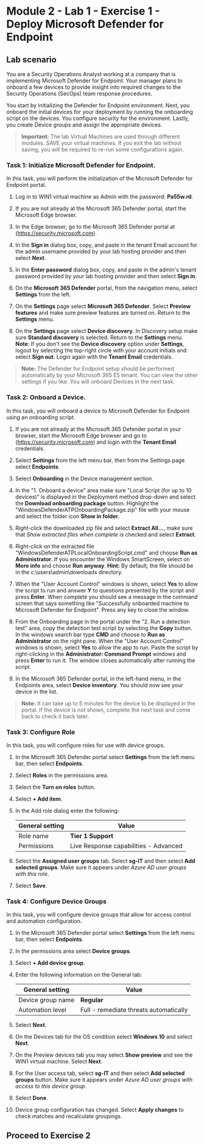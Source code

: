 # Module 2 - Lab 1 - Exercise 1 - Deploy Microsoft Defender for Endpoint

## Lab scenario

You are a Security Operations Analyst working at a company that is implementing Microsoft Defender for Endpoint. Your manager plans to onboard a few devices to provide insight into required changes to the Security Operations (SecOps) team response procedures.

You start by initializing the Defender for Endpoint environment. Next, you onboard the initial devices for your deployment by running the onboarding script on the devices. You configure security for the environment. Lastly, you create Device groups and assign the appropriate devices.

>**Important:**  The lab Virtual Machines are used through different modules. SAVE your virtual machines. If you exit the lab without saving, you will be required to re-run some configurations again.


### Task 1: Initialize Microsoft Defender for Endpoint.

In this task, you will perform the initialization of the Microsoft Defender for Endpoint portal.

1. Log in to WIN1 virtual machine as Admin with the password: **Pa55w.rd**.  

2. If you are not already at the Microsoft 365 Defender portal, start the Microsoft Edge browser.

3. In the Edge browser, go to the Microsoft 365 Defender portal at (https://security.microsoft.com).

4. In the **Sign in** dialog box, copy, and paste in the tenant Email account for the admin username provided by your lab hosting provider and then select **Next**.

5. In the **Enter password** dialog box, copy, and paste in the admin's tenant password provided by your lab hosting provider and then select **Sign in**.

6. On the **Microsoft 365 Defender** portal, from the navigation menu, select **Settings** from the left.

7. On the **Settings** page select **Microsoft 365 Defender**.  Select **Preview features** and make sure preview features are turned on. Return to the **Settings** menu.

8. On the **Settings** page select **Device discovery**.  In Discovery setup make sure **Standard discovery** is selected.  Return to the **Settings** menu. **Note**: If you don't see the **Device discovery** option under **Settings**, logout by selecting the top-right circle with your account initials and select **Sign out**. Login again with the **Tenant Email** credentials.

>**Note:** The Defender for Endpoint setup should be performed automatically by your Microsoft 365 E5 tenant.  You can view the other settings if you like.  You will onboard Devices in the next task.  


### Task 2: Onboard a Device.

In this task, you will onboard a device to Microsoft Defender for Endpoint using an onboarding script.

1. If you are not already at the Microsoft 365 Defender portal in your browser, start the Microsoft Edge browser and go to (https://security.microsoft.com) and login with the **Tenant Email** credentials.

2. Select **Settings** from the left menu bar, then from the Settings page select **Endpoints**.

3. Select **Onboarding** in the Device management section.

4. In the "1. Onboard a device" area make sure "Local Script (for up to 10 devices)" is displayed in the Deployment method drop-down and select the **Download onboarding package** button. Highlight the "WindowsDefenderATPOnboardingPackage.zip" file with your mouse and select the folder icon **Show in folder**.

5. Right-click the downloaded zip file and select **Extract All...**, make sure that *Show extracted files when complete* is checked and select **Extract**.

6. Right-click on the extracted file "WindowsDefenderATPLocalOnboardingScript.cmd" and choose **Run as Administrator**.  If you encounter the Windows SmartScreen, select on **More info** and choose **Run anyway**. **Hint:** By default, the file should be in the c:\users\admin\downloads directory.
    
7. When the "User Account Control" windows is shown, select **Yes** to allow the script to run and answer **Y** to questions presented by the script and press **Enter**. When complete you should see a message in the command screen that says something like "Successfully onboarded machine to Microsoft Defender for Endpoint". Press any key to close the window.

8. From the Onboarding page in the portal under the "2. Run a detection test" area, copy the detection test script by selecting the **Copy** button.  In the windows search bar type **CMD** and choose to **Run as Administrator** on the right pane. When the "User Account Control" windows is shown, select **Yes** to allow the app to run. Paste the script by right-clicking in the **Administrator: Command Prompt** windows and press **Enter** to run it. The window closes automatically after running the script.

9. In the Microsoft 365 Defender portal, in the left-hand menu, in the Endpoints area, select **Device inventory**. You should now see your device in the list.

>**Note:** It can take up to 5 minutes for the device to be displayed in the portal. If the device is not shown, complete the next task and come back to check it back later.


### Task 3: Configure Role

In this task, you will configure roles for use with device groups.

1. In the Microsoft 365 Defender portal select **Settings** from the left menu bar, then select **Endpoints**. 

2. Select **Roles** in the permissions area.

3. Select the **Turn on roles** button.

4. Select **+ Add item**.

5. In the Add role dialog enter the following:

    |General setting|Value|
    |---|---|
    |Role name|**Tier 1 Support**|
    |Permissions|Live Response capabilities - Advanced|

6. Select the **Assigned user groups** tab. Select **sg-IT** and then select **Add selected groups**. Make sure it appears under *Azure AD user groups with this role*.

7. Select **Save**.


### Task 4: Configure Device Groups

In this task, you will configure device groups that allow for access control and automation configuration.

1. In the Microsoft 365 Defender portal select **Settings** from the left menu bar, then select **Endpoints**. 

2. In the permissions area select **Device groups**.

3. Select **+ Add device group**.

4. Enter the following information on the General tab:

    |General setting|Value|
    |---|---|
    |Device group name|**Regular**|
    |Automation level|Full - remediate threats automatically|

5. Select **Next**.

6. On the Devices tab for the OS condition select **Windows 10** and select **Next**.

7. On the Preview devices tab you may select **Show preview** and see the WIN1 virtual machine.  Select **Next**.

8. For the User access tab, select **sg-IT** and then select **Add selected groups** button. Make sure it appears under *Azure AD user groups with access to this device group*.

9. Select **Done**.

10. Device group configuration has changed. Select **Apply changes** to check matches and recalculate groupings.

## Proceed to Exercise 2
